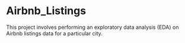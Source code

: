 # Airbnb_Listings
This project involves performing an exploratory data analysis (EDA) on Airbnb listings data for a particular city.
